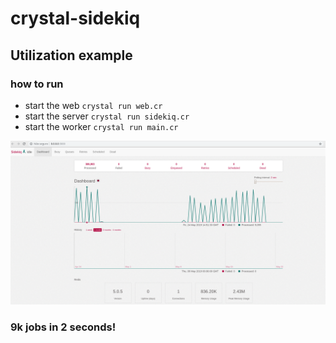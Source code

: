 # crystal-sidekiq

## Utilization example

### how to run
- start the web `crystal run web.cr`
- start the server `crystal run sidekiq.cr`
- start the worker `crystal run main.cr`

![alt text](https://github.com/LeandroRezendeCoutinho/crystal-sidekiq/blob/master/running.png)

### 9k jobs in 2 seconds!
